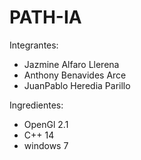 # PATH-IA

Integrantes:
- Jazmine Alfaro Llerena
- Anthony Benavides Arce
- JuanPablo Heredia Parillo

Ingredientes:
- OpenGl 2.1
- C++ 14
- windows 7
